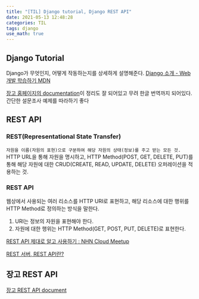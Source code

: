 ```yaml
---
title: "[TIL] Django tutorial, Django REST API"
date: 2021-05-13 12:48:28
categories: TIL
tags: django
use_math: true
---
```


## Django Tutorial

Django가 무엇인지, 어떻게 작동하는지를 상세하게 설명해준다. [Django 소개 - Web 개발 학습하기 MDN](https://developer.mozilla.org/ko/docs/Learn/Server-side/Django/Introduction)

[장고 홈페이지의 documentation](https://docs.djangoproject.com/ko/3.2/intro/tutorial01/)이 정리도 잘 되어있고 무려 한글 번역까지 되어있다. 간단한 설문조사 예제를 따라하기 좋다

## REST API

### REST(Representational State Transfer)

`자원을 이름(자원의 표현)으로 구분하여 해당 자원의 상태(정보)를 주고 받는 모든 것.` HTTP URL을 통해 자원을 명시하고, HTTP Method(POST, GET, DELETE, PUT)를 통해 해당 자원에 대한 CRUD(CREATE, READ, UPDATE, DELETE) 오퍼레이션을 적용하는 것.

### REST API

웹상에서 사용되는 여러 리소스를 HTTP URI로 표현하고, 해당 리소스에 대한 행위를 HTTP Method로 정의하는 방식을 말한다.

1. URI는 정보의 자원을 표현해야 한다.
2. 자원에 대한 행위는 HTTP Method(GET, POST, PUT, DELETE)로 표현한다.

[REST API 제대로 알고 사용하기 : NHN Cloud Meetup](https://meetup.toast.com/posts/92)

[REST 서버, REST API란?](https://velog.io/@kjh107704/REST-%EC%84%9C%EB%B2%84-REST-API%EB%9E%80)

## 장고 REST API

[장고 REST API document](https://www.django-rest-framework.org/)
